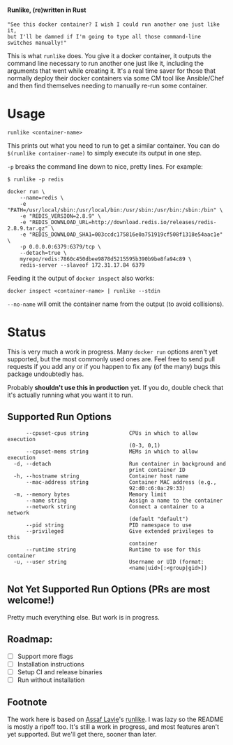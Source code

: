 #### Runlike, (re)written in Rust

    "See this docker container? I wish I could run another one just like it,
    but I'll be damned if I'm going to type all those command-line switches manually!"

This is what `runlike` does. You give it a docker container, it outputs the command line necessary to run another one just like it, including the arguments that went while creating it. It's a real time saver for those that normally deploy their docker containers via some CM tool like Ansible/Chef and then find themselves needing to manually re-run some container.

# Usage
    runlike <container-name>
This prints out what you need to run to get a similar container. You can do `$(runlike container-name)` to simply execute its output in one step.

`-p` breaks the command line down to nice, pretty lines. For example:

    $ runlike -p redis

    docker run \
        --name=redis \
        -e "PATH=/usr/local/sbin:/usr/local/bin:/usr/sbin:/usr/bin:/sbin:/bin" \
        -e "REDIS_VERSION=2.8.9" \
        -e "REDIS_DOWNLOAD_URL=http://download.redis.io/releases/redis-2.8.9.tar.gz" \
        -e "REDIS_DOWNLOAD_SHA1=003ccdc175816e0a751919cf508f1318e54aac1e" \
        -p 0.0.0.0:6379:6379/tcp \
        --detach=true \
        myrepo/redis:7860c450dbee9878d5215595b390b9be8fa94c89 \
        redis-server --slaveof 172.31.17.84 6379

Feeding it the output of `docker inspect` also works:

```
docker inspect <container-name> | runlike --stdin
```

`--no-name` will omit the container name from the output (to avoid collisions).


# Status

This is very much a work in progress. Many `docker run` options aren't yet supported, but the most commonly used ones are. Feel free to send pull requests if you add any or if you happen to fix any (of the many) bugs this package undoubtedly has.

Probably **shouldn't use this in production** yet. If you do, double check that it's actually running what you want it to run.

## Supported Run Options

```
      --cpuset-cpus string             CPUs in which to allow execution
                                       (0-3, 0,1)
      --cpuset-mems string             MEMs in which to allow execution
  -d, --detach                         Run container in background and
                                       print container ID
  -h, --hostname string                Container host name
      --mac-address string             Container MAC address (e.g.,
                                       92:d0:c6:0a:29:33)
  -m, --memory bytes                   Memory limit
      --name string                    Assign a name to the container
      --network string                 Connect a container to a network
                                       (default "default")
      --pid string                     PID namespace to use
      --privileged                     Give extended privileges to this
                                       container
      --runtime string                 Runtime to use for this container
  -u, --user string                    Username or UID (format:
                                       <name|uid>[:<group|gid>])
```

## Not Yet Supported Run Options (PRs are most welcome!)
Pretty much everything else. But work is in progress.

## Roadmap:
- [ ] Support more flags
- [ ] Installation instructions
- [ ] Setup CI and release binaries
- [ ] Run without installation

## Footnote
The work here is based on [Assaf Lavie](https://assaf.io)'s [runlike](https://github.com/lavie/runlike). I was lazy so the README is mostly a ripoff too. It's still a work in progress, and most features aren't yet supported. But we'll get there, sooner than later.
